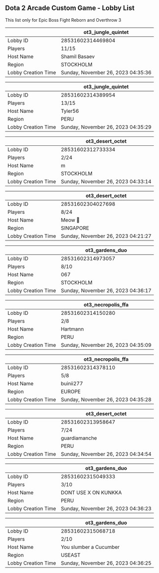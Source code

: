 ## Dota 2 Arcade Custom Game - Lobby List

This list only for Epic Boss Fight Reborn and Overthrow 3

|  | ot3_jungle_quintet |
| ------ | ------ |
| Lobby ID | 28531602314469804 |
| Players | 11/15 |
| Host Name | Shamil Basaev |
| Region | STOCKHOLM |
| Lobby Creation Time | Sunday, November 26, 2023 04:35:36 |


|  | ot3_jungle_quintet |
| ------ | ------ |
| Lobby ID | 28531602314389954 |
| Players | 13/15 |
| Host Name | Tyler56 |
| Region | PERU |
| Lobby Creation Time | Sunday, November 26, 2023 04:35:29 |


|  | ot3_desert_octet |
| ------ | ------ |
| Lobby ID | 28531602312733334 |
| Players | 2/24 |
| Host Name | m |
| Region | STOCKHOLM |
| Lobby Creation Time | Sunday, November 26, 2023 04:33:14 |


|  | ot3_desert_octet |
| ------ | ------ |
| Lobby ID | 28531602304027698 |
| Players | 8/24 |
| Host Name | Meow 🐾 |
| Region | SINGAPORE |
| Lobby Creation Time | Sunday, November 26, 2023 04:21:27 |


|  | ot3_gardens_duo |
| ------ | ------ |
| Lobby ID | 28531602314973057 |
| Players | 8/10 |
| Host Name | 067 |
| Region | STOCKHOLM |
| Lobby Creation Time | Sunday, November 26, 2023 04:36:17 |


|  | ot3_necropolis_ffa |
| ------ | ------ |
| Lobby ID | 28531602314150280 |
| Players | 2/8 |
| Host Name | Hartmann |
| Region | PERU |
| Lobby Creation Time | Sunday, November 26, 2023 04:35:09 |


|  | ot3_necropolis_ffa |
| ------ | ------ |
| Lobby ID | 28531602314378110 |
| Players | 5/8 |
| Host Name | buinii277 |
| Region | EUROPE |
| Lobby Creation Time | Sunday, November 26, 2023 04:35:28 |


|  | ot3_desert_octet |
| ------ | ------ |
| Lobby ID | 28531602313958647 |
| Players | 7/24 |
| Host Name | guardiamanche |
| Region | PERU |
| Lobby Creation Time | Sunday, November 26, 2023 04:34:54 |


|  | ot3_gardens_duo |
| ------ | ------ |
| Lobby ID | 28531602315049333 |
| Players | 3/10 |
| Host Name | DONT USE X ON KUNKKA |
| Region | PERU |
| Lobby Creation Time | Sunday, November 26, 2023 04:36:23 |


|  | ot3_gardens_duo |
| ------ | ------ |
| Lobby ID | 28531602315068718 |
| Players | 2/10 |
| Host Name | You slumber a Cucumber |
| Region | USEAST |
| Lobby Creation Time | Sunday, November 26, 2023 04:36:25 |


